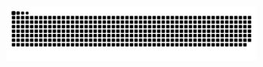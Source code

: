 ![](https://github.com/Zxilly/Zxilly/blob/master/assets/github-contribution-grid-snake.svg?palette=dark)
